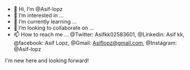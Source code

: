 - 👋 Hi, I’m @Asif-lopz
- 👀 I’m interested in ...
- 🌱 I’m currently learning ...
- 💞️ I’m looking to collaborate on ...
- 📫 How to reach me ... @Twitter: Asifkk02583601, @Linkedin: Asif kk, @facebook: Asif Lopz, @Gmail: Asiflopz@gmail.com, @Instagram: @Asif-lopz

<!---
Asif-lopz/Asif-lopz is a ✨ special ✨ repository because its `README.md` (this file) appears on your GitHub profile.
You can click the Preview link to take a look at your changes.
--->
I'm new here and looking forward!
